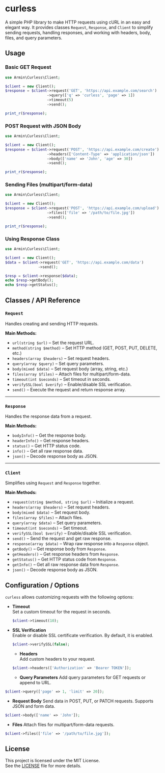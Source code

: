 # curless

A simple PHP library to make HTTP requests using cURL in an easy and elegant way. 
It provides classes `Request`, `Response`, and `Client` to simplify sending requests, handling responses, and working with headers, body, files, and query parameters.

## Usage

### Basic GET Request
```php
use Armin\Curless\Client;

$client = new Client();
$response = $client->request('GET', 'https://api.example.com/search')
                   ->query(['q' => 'curless', 'page' => 1])
                   ->timeout(5)
                   ->send();

print_r($response);
```
### POST Request with JSON Body
```php
use Armin\Curless\Client;

$client = new Client();
$response = $client->request('POST', 'https://api.example.com/create')
                   ->headers(['Content-Type' => 'application/json'])
                   ->body(['name' => 'John', 'age' => 30])
                   ->send();

print_r($response);
```
### Sending Files (multipart/form-data)
```php 
use Armin\Curless\Client;

$client = new Client();
$response = $client->request('POST', 'https://api.example.com/upload')
                   ->files(['file' => '/path/to/file.jpg'])
                   ->send();

print_r($response);
```
### Using Response Class
```php 
use Armin\Curless\Client;

$client = new Client();
$data = $client->request('GET', 'https://api.example.com/data')
               ->send();

$resp = $client->response($data);
echo $resp->getBody();
echo $resp->getStatus();
```
## Classes / API Reference

### `Request`
Handles creating and sending HTTP requests.

**Main Methods:**
- `url(string $url)` – Set the request URL.
- `method(string $method)` – Set HTTP method (GET, POST, PUT, DELETE, etc.)
- `headers(array $headers)` – Set request headers.
- `query(array $query)` – Set query parameters.
- `body(mixed $data)` – Set request body (array, string, etc.)
- `files(array $files)` – Attach files for multipart/form-data.
- `timeout(int $seconds)` – Set timeout in seconds.
- `verifySSL(bool $verify)` – Enable/disable SSL verification.
- `send()` – Execute the request and return response array.

---

### `Response`
Handles the response data from a request.

**Main Methods:**
- `bodyInfo()` – Get the response body.
- `headerInfo()` – Get response headers.
- `status()` – Get HTTP status code.
- `info()` – Get all raw response data.
- `json()` – Decode response body as JSON.

---

### `Client`
Simplifies using `Request` and `Response` together.

**Main Methods:**
- `request(string $method, string $url)` – Initialize a request.
- `headers(array $headers)` – Set request headers.
- `body(mixed $data)` – Set request body.
- `files(array $files)` – Attach files.
- `query(array $data)` – Set query parameters.
- `timeout(int $seconds)` – Set timeout.
- `verifySSL(bool $verify)` – Enable/disable SSL verification.
- `send()` – Send the request and get raw response.
- `response(array $data)` – Wrap raw response into a `Response` object.
- `getBody()` – Get response body from `Response`.
- `getHeaders()` – Get response headers from `Response`.
- `getStatus()` – Get HTTP status code from `Response`.
- `getInfo()` – Get all raw response data from `Response`.
- `json()` – Decode response body as JSON.

## Configuration / Options

`curless` allows customizing requests with the following options:

- **Timeout**  
  Set a custom timeout for the request in seconds.  
  ```php
  $client->timeout(10);
  ```
- **SSL Verification**  
  Enable or disable SSL certificate verification. By default, it is enabled.  
  ```php
  $client->verifySSL(false);
  ```
  - **Headers**  
  Add custom headers to your request.  
  ```php
  $client->headers(['Authorization' => 'Bearer TOKEN']);
  ```
   - **Query Parameters**
Add query parameters for GET requests or append to URL.
```php
$client->query(['page' => 1, 'limit' => 20]);
```
- **Request Body**
Send data in POST, PUT, or PATCH requests. Supports JSON and form data.
```php 
$client->body(['name' => 'John']);
```
- **Files**
Attach files for multipart/form-data requests.
```php
$client->files(['file' => '/path/to/file.jpg']);
```
## License

This project is licensed under the MIT License.  
See the [LICENSE](LICENSE) file for more details.

